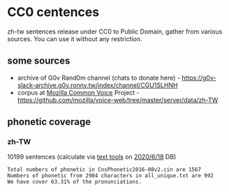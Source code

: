 # CC0 centences

zh-tw sentences release under CC0 to Public Domain, gather from various sources. 
You can use it without any restriction.

## some sources


- archive of G0v Rand0m channel (chats to donate here) - https://g0v-slack-archive.g0v.ronny.tw/index/channel/CGU1SLHNH
- corpus at [Mozilla Common Voice](http://voice.mozilla.org/zh-TW/) Project - https://github.com/mozilla/voice-web/tree/master/server/data/zh-TW


## phonetic coverage 

### zh-TW

10199 sentences
(calculate via [text tools](https://github.com/irvin/voice-text-tools) on [2020/6/18](https://github.com/irvin/cc0-sentences/commit/2f477284f61c7754e48704f02131aadd3b278625) DB)

```
Total numbers of phonetic in CnsPhonetic2016-08v2.cin are 1567
Numbers of phonetic from 2904 characters in all_unique.txt are 992
We have cover 63.31% of the pronunciations.
```
